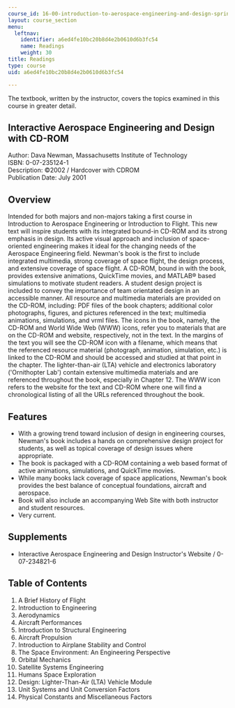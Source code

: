 ```yaml
---
course_id: 16-00-introduction-to-aerospace-engineering-and-design-spring-2003
layout: course_section
menu:
  leftnav:
    identifier: a6ed4fe10bc20b8d4e2b0610d6b3fc54
    name: Readings
    weight: 30
title: Readings
type: course
uid: a6ed4fe10bc20b8d4e2b0610d6b3fc54

---
```


The textbook, written by the instructor, covers the topics examined in this course in greater detail.

Interactive Aerospace Engineering and Design with CD-ROM
--------------------------------------------------------

Author: Dava Newman, Massachusetts Institute of Technology  
ISBN: 0-07-235124-1  
Description: ©2002 / Hardcover with CDROM   
Publication Date: July 2001

Overview
--------

Intended for both majors and non-majors taking a first course in Introduction to Aerospace Engineering or Introduction to Flight. This new text will inspire students with its integrated bound-in CD-ROM and its strong emphasis in design. Its active visual approach and inclusion of space-oriented engineering makes it ideal for the changing needs of the Aerospace Engineering field. Newman's book is the first to include integrated multimedia, strong coverage of space flight, the design process, and extensive coverage of space flight. A CD-ROM, bound in with the book, provides extensive animations, QuickTime movies, and MATLAB® based simulations to motivate student readers. A student design project is included to convey the importance of team orientated design in an accessible manner. All resource and multimedia materials are provided on the CD-ROM, including: PDF files of the book chapters; additional color photographs, figures, and pictures referenced in the text; multimedia animations, simulations, and vrml files. The icons in the book, namely, the CD-ROM and World Wide Web (WWW) icons, refer you to materials that are on the CD-ROM and website, respectively, not in the text. In the margins of the text you will see the CD-ROM icon with a filename, which means that the referenced resource material (photograph, animation, simulation, etc.) is linked to the CD-ROM and should be accessed and studied at that point in the chapter. The lighter-than-air (LTA) vehicle and electronics laboratory ('Ornithopter Lab') contain extensive multimedia materials and are referenced throughout the book, especially in Chapter 12. The WWW icon refers to the website for the text and CD-ROM where one will find a chronological listing of all the URLs referenced throughout the book.

Features
--------

*   With a growing trend toward inclusion of design in engineering courses, Newman's book includes a hands on comprehensive design project for students, as well as topical coverage of design issues where appropriate.
*   The book is packaged with a CD-ROM containing a web based format of active animations, simulations, and QuickTime movies.
*   While many books lack coverage of space applications, Newman's book provides the best balance of conceptual foundations, aircraft and aerospace.
*   Book will also include an accompanying Web Site with both instructor and student resources.
*   Very current.

Supplements
-----------

*   Interactive Aerospace Engineering and Design Instructor's Website / 0-07-234821-6

Table of Contents
-----------------

1.  A Brief History of Flight
2.  Introduction to Engineering
3.  Aerodynamics
4.  Aircraft Performances
5.  Introduction to Structural Engineering
6.  Aircraft Propulsion
7.  Introduction to Airplane Stability and Control
8.  The Space Environment: An Engineering Perspective
9.  Orbital Mechanics
10.  Satellite Systems Engineering
11.  Humans Space Exploration
12.  Design: Lighter-Than-Air (LTA) Vehicle Module
13.  Unit Systems and Unit Conversion Factors
14.  Physical Constants and Miscellaneous Factors